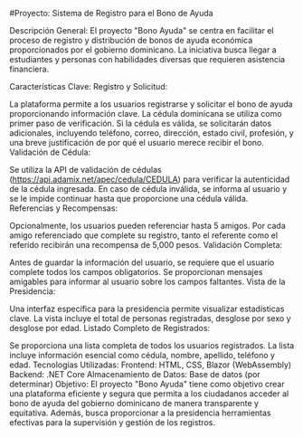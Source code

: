 #Proyecto: Sistema de Registro para el Bono de Ayuda

Descripción General:
El proyecto "Bono Ayuda" se centra en facilitar el proceso de registro y distribución de bonos de ayuda económica proporcionados por el gobierno dominicano. La iniciativa busca llegar a estudiantes y personas con habilidades diversas que requieren asistencia financiera.

Características Clave:
Registro y Solicitud:

La plataforma permite a los usuarios registrarse y solicitar el bono de ayuda proporcionando información clave.
La cédula dominicana se utiliza como primer paso de verificación.
Si la cédula es válida, se solicitarán datos adicionales, incluyendo teléfono, correo, dirección, estado civil, profesión, y una breve justificación de por qué el usuario merece recibir el bono.
Validación de Cédula:

Se utiliza la API de validación de cédulas (https://api.adamix.net/apec/cedula/CEDULA) para verificar la autenticidad de la cédula ingresada.
En caso de cédula inválida, se informa al usuario y se le impide continuar hasta que proporcione una cédula válida.
Referencias y Recompensas:

Opcionalmente, los usuarios pueden referenciar hasta 5 amigos.
Por cada amigo referenciado que complete su registro, tanto el referente como el referido recibirán una recompensa de 5,000 pesos.
Validación Completa:

Antes de guardar la información del usuario, se requiere que el usuario complete todos los campos obligatorios.
Se proporcionan mensajes amigables para informar al usuario sobre los campos faltantes.
Vista de la Presidencia:

Una interfaz específica para la presidencia permite visualizar estadísticas clave.
La vista incluye el total de personas registradas, desglose por sexo y desglose por edad.
Listado Completo de Registrados:

Se proporciona una lista completa de todos los usuarios registrados.
La lista incluye información esencial como cédula, nombre, apellido, teléfono y edad.
Tecnologías Utilizadas:
Frontend: HTML, CSS, Blazor (WebAssembly)
Backend: .NET Core
Almacenamiento de Datos: Base de datos (por determinar)
Objetivo:
El proyecto "Bono Ayuda" tiene como objetivo crear una plataforma eficiente y segura que permita a los ciudadanos acceder al bono de ayuda del gobierno dominicano de manera transparente y equitativa. Además, busca proporcionar a la presidencia herramientas efectivas para la supervisión y gestión de los registros.






